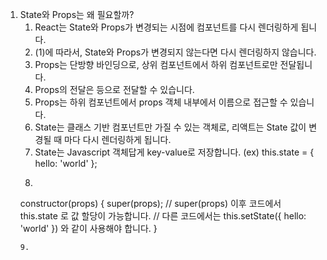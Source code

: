 1. State와 Props는 왜 필요할까?
    1. React는 State와 Props가 변경되는 시점에 컴포넌트를 다시 렌더링하게 됩니다.
    2. (1)에 따라서, State와 Props가 변경되지 않는다면 다시 렌더링하지 않습니다.
    3. Props는 단방향 바인딩으로, 상위 컴포넌트에서 하위 컴포넌트로만 전달됩니다.
    4. Props의 전달은 <ChildLayout name={name} /> 등으로 전달할 수 있습니다.
    5. Props는 하위 컴포넌트에서 props 객체 내부에서 이름으로 접근할 수 있습니다.
    6. State는 클래스 기반 컴포넌트만 가질 수 있는 객체로, 리액트는 State 값이 변경될 때 마다
       다시 렌더링하게 됩니다.
    7. State는 Javascript 객체답게 key-value로 저장합니다. (ex) this.state = { hello: 'world' };
    8. ```js
      constructor(props) {
        super(props);
        // super(props) 이후 코드에서 this.state 로 값 할당이 가능합니다.
        // 다른 코드에서는 this.setState({ hello: 'world' }) 와 같이 사용해야 합니다.
      }
      ```
    9.
